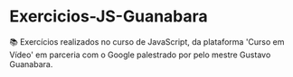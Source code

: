 # Exercicios-JS-Guanabara

📚 Exercícios realizados no curso de JavaScript, da plataforma 'Curso em Vídeo' 
   em parceria com o Google palestrado por pelo mestre Gustavo Guanabara.

